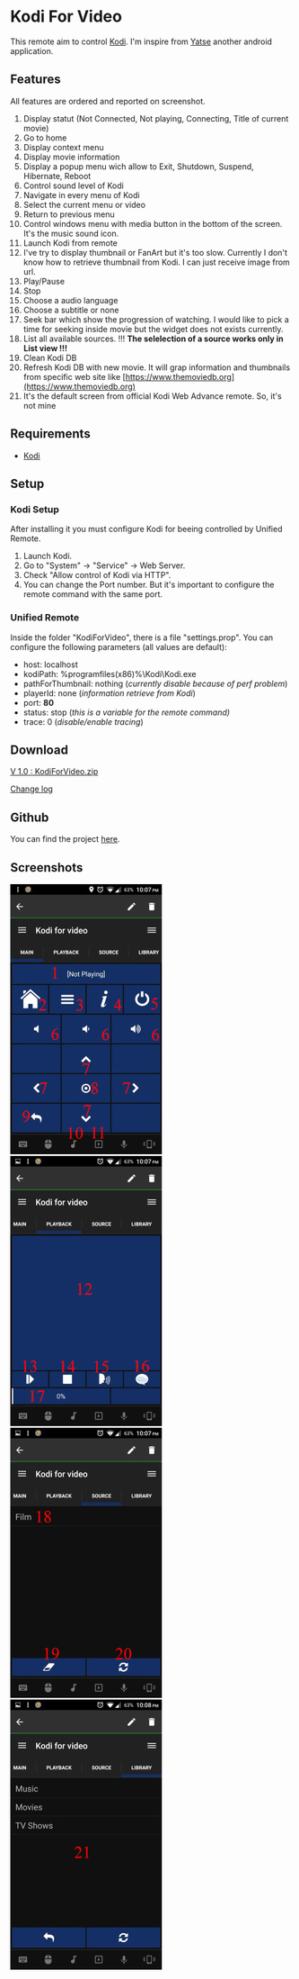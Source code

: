 # Kodi For Video
This remote aim to control [Kodi](http://kodi.tv/). I'm inspire from [Yatse](https://play.google.com/store/apps/details?id=org.leetzone.android.yatsewidgetfree) another android application. 

## Features
All features are ordered and reported on screenshot.

1. Display statut (Not Connected, Not playing, Connecting, Title of current movie)
2. Go to home
3. Display context menu
4. Display movie information
5. Display a popup menu wich allow to Exit, Shutdown, Suspend, Hibernate, Reboot
6. Control sound level of Kodi
7. Navigate in every menu of Kodi
8. Select the current menu or video
9. Return to previous menu
10. Control windows menu with media button in the bottom of the screen. It's the music sound icon.
11. Launch Kodi from remote
12. I've try to display thumbnail or FanArt but it's too slow. Currently I don't know how to retrieve thumbnail from Kodi. I can just receive image from url.
13. Play/Pause
14. Stop
15. Choose a audio language
16. Choose a subtitle or none
17. Seek bar which show the progression of watching. I would like to pick a time for seeking inside movie but the widget does not exists currently.
18. List all available sources. !!! **The selelection of a source works only in List view !!!**
19. Clean Kodi DB
20. Refresh Kodi DB with new movie. It will grap information and thumbnails from specific web site like [https://www.themoviedb.org](https://www.themoviedb.org)
21. It's the default screen from official Kodi Web Advance remote. So, it's not mine     

## Requirements
* [Kodi](http://kodi.tv/)

## Setup
### Kodi Setup
After installing it you must configure Kodi for beeing controlled by Unified Remote.

1. Launch Kodi.  
2. Go to "System" → "Service" → Web Server.
3. Check "Allow control of Kodi via HTTP".
4. You can change the Port number. But it's important to configure the remote command with the same port.

### Unified Remote
Inside the folder "KodiForVideo", there is a file "settings.prop". You can configure the following parameters (all values are default):

- host: localhost
- kodiPath: %programfiles(x86)%\\Kodi\\Kodi.exe
- pathForThumbnail: nothing (*currently disable because of perf problem*)
- playerId: none (*information retrieve from Kodi*)
- port: **80**
- status: stop (*this is a variable for the remote command)*
- trace: 0 (*disable/enable tracing*)   

## Download
[V 1.0 : KodiForVideo.zip](https://github.com/yuyuki/KodiForVideo/releases/download/1.0/KodiForVideo.zip)

[Change log](./ChangeLog.md)

## Github
You can find the project [here](https://github.com/yuyuki/KodiForVideo).

## Screenshots
![Main](./Resource/Main.jpg?raw=true)
![Playback](./Resource/Playback.jpg?raw=true)
![Source](./Resource/Source.jpg?raw=true)
![Library](./Resource/Library.jpg?raw=true)